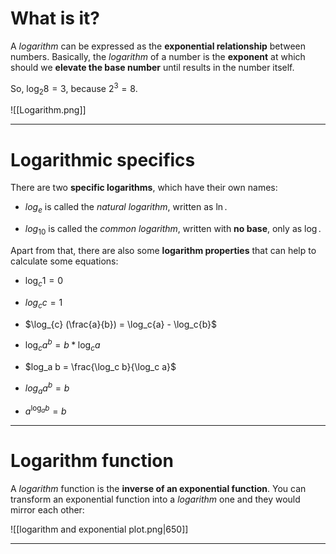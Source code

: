 # What is it?

A *logarithm* can be expressed as the **exponential relationship** between numbers. Basically, the *logarithm* of a number is the **exponent** at which should we **elevate the base number** until results in the number itself. 

So, $\log_{2} 8 = 3$, because $2^3 = 8$.

![[Logarithm.png]]
___
# Logarithmic specifics

There are two **specific logarithms**, which have their own names:

- $log_e$ is called the *natural logarithm*, written as $\ln$.

- $log_{10}$ is called the *common logarithm*, written with **no base**, only as $\log$.

Apart from that, there are also some **logarithm properties** that can help to calculate some equations:

- $\log_{c} 1 = 0$

- $log_{c}c = 1$

- $\log_{c} (\frac{a}{b}) = \log_c{a} - \log_c{b}$

- $\log_c a^b = b*\log_c a$

 - $log_a b = \frac{\log_c b}{\log_c a}$

- $log_a a^b = b$

- $a^{\log_a b} = b$
___
# Logarithm function

A *logarithm* function is the **inverse of an exponential function**. You can transform an exponential function into a *logarithm* one and they would mirror each other:

![[logarithm and exponential plot.png|650]]
___
